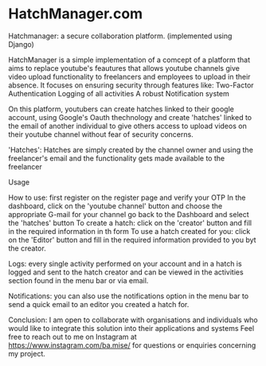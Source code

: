# HatchManager.com
Hatchmanager: a secure collaboration platform. (implemented using Django)




HatchManager is a simple implementation of a comcept of a platform that aims to replace youtube's feautures that allows
youtube channels give video upload functionality to freelancers and employees to upload in their absence.
It focuses on ensuring security through features like:
Two-Factor Authentication
Logging of all activities
A robust Notification system
 
On this platform, youtubers can create hatches linked to their google account, using Google's Oauth thechnology
and create 'hatches' linked to the email of another individual to give others access to upload videos on their youtube channel
without fear of security concerns.

'Hatches':
Hatches are simply created by the channel owner and using the freelancer's email and the functionality gets made available to the
freelancer



Usage

How to use:
first register on the register page and verify your OTP
In the dashboard, click on the 'youtube channel' button and choose the appropriate G-mail for your channel
go back to the Dashboard and  select the 'hatches' button
To create a hatch: click on the 'creator' button and fill in the required information in th form
To use a hatch created for you: click on the 'Editor' button and fill in the required information provided to you byt the creator.

Logs:
every single activity performed on your account and in a hatch is logged and sent to the hatch creator and can be viewed in the activities section found in the menu bar or via email.

Notifications:
you can also use the notifications option in the menu bar to send a quick email to an editor you created a hatch for.


Conclusion:
I am open to collaborate with organisations and individuals who would like to integrate this solution into their applications and systems
Feel free to reach out to me on Instagram at https://www.instagram.com/ba.mise/ for questions or enquiries concerning my project.
